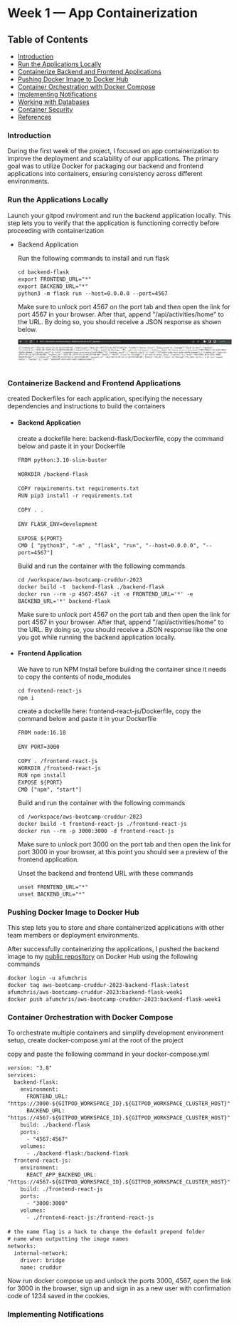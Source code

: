 # Week 1 — App Containerization

## Table of Contents

 - [Introduction](#introduction)
 - [Run the Applications Locally](#run-the-applications-locally)
 - [Containerize Backend and Frontend Applications](#containerize-backend-and-frontend-applications)
 - [Pushing Docker Image to Docker Hub](#pushing-docker-image-to-docker-hub)
 - [Container Orchestration with Docker Compose](#container-orchestration-with-docker-compose)
 - [Implementing Notifications](#implementing-notifications)
 - [Working with Databases](#working-with-databases)
 - [Container Security](#container-security)
 - [References](#references)

### Introduction

During the first week of the project, I focused on app containerization to improve the deployment and scalability of our applications. The primary goal was to utilize Docker for packaging our backend and frontend applications into containers, ensuring consistency across different environments.


### Run the Applications Locally

Launch your gitpod rnviroment and run the backend application locally. This step lets you to verify that the application is functioning correctly before proceeding with containerization

 - Backend Application

   Run the following commands to install and run flask
   ```
   cd backend-flask
   export FRONTEND_URL="*"
   export BACKEND_URL="*"
   python3 -m flask run --host=0.0.0.0 --port=4567
   ```
   
   Make sure to unlock port 4567 on the port tab and then open the link for port 4567 in your browser. After that, append "/api/activities/home" to the URL. By doing so, you should receive a JSON response as shown below. 
   
   ![](assets/backend-flask.png) 
### Containerize Backend and Frontend Applications

created Dockerfiles for each application, specifying the necessary dependencies and instructions to build the containers

  - #### Backend Application

    create a dockefile here: backend-flask/Dockerfile, copy the command below and paste it in your Dockerfile
    ```
    FROM python:3.10-slim-buster

    WORKDIR /backend-flask

    COPY requirements.txt requirements.txt
    RUN pip3 install -r requirements.txt

    COPY . .

    ENV FLASK_ENV=development

    EXPOSE ${PORT}
    CMD [ "python3", "-m" , "flask", "run", "--host=0.0.0.0", "--port=4567"]
    ```

    Build and run the container with the following commands
    ```
    cd /workspace/aws-bootcamp-cruddur-2023
    docker build -t  backend-flask ./backend-flask
    docker run --rm -p 4567:4567 -it -e FRONTEND_URL='*' -e BACKEND_URL='*' backend-flask
    ```
    
    Make sure to unlock port 4567 on the port tab and then open the link for port 4567 in your browser. After that, append "/api/activities/home" to the URL. By doing so, you should receive a JSON response like the one you got while running the backend application locally.
    
  - #### Frontend Application

    We have to run NPM Install before building the container since it needs to copy the contents of node_modules
    ```
    cd frontend-react-js
    npm i
    ```

    create a dockefile here: frontend-react-js/Dockerfile, copy the command below and paste it in your Dockerfile
    ```
    FROM node:16.18

    ENV PORT=3000

    COPY . /frontend-react-js
    WORKDIR /frontend-react-js
    RUN npm install
    EXPOSE ${PORT}
    CMD ["npm", "start"]
    ```
    
    Build and run the container with the following commands
    ```
    cd /workspace/aws-bootcamp-cruddur-2023
    docker build -t frontend-react-js ./frontend-react-js
    docker run --rm -p 3000:3000 -d frontend-react-js
    ```
    
    Make sure to unlock port 3000 on the port tab and then open the link for port 3000 in your browser, at this point you should see a preview of the frontend application.
    
    
    Unset the backend and frontend URL with these commands
    ```
    unset FRONTEND_URL="*"
    unset BACKEND_URL="*"
    ```
    
### Pushing Docker Image to Docker Hub

This step lets you to store and share containerized applications with other team members or deployment environments. 

   After successfully containerizing the applications, I pushed the backend image to my [public repository](https://hub.docker.com/repository/docker/afumchris/aws-bootcamp-cruddur-2023/general) on Docker Hub using the following commands
   ```
   docker login -u afumchris
   docker tag aws-bootcamp-cruddur-2023-backend-flask:latest afumchris/aws-bootcamp-cruddur-2023:backend-flask-week1
   docker push afumchris/aws-bootcamp-cruddur-2023:backend-flask-week1
   ```

### Container Orchestration with Docker Compose

To orchestrate multiple containers and simplify development environment setup, create docker-compose.yml at the root of the project

copy and paste the following command in your docker-compose.yml
```
version: "3.8"
services:
  backend-flask:
    environment:
      FRONTEND_URL: "https://3000-${GITPOD_WORKSPACE_ID}.${GITPOD_WORKSPACE_CLUSTER_HOST}"
      BACKEND_URL: "https://4567-${GITPOD_WORKSPACE_ID}.${GITPOD_WORKSPACE_CLUSTER_HOST}"
    build: ./backend-flask
    ports:
      - "4567:4567"
    volumes:
      - ./backend-flask:/backend-flask
  frontend-react-js:
    environment:
      REACT_APP_BACKEND_URL: "https://4567-${GITPOD_WORKSPACE_ID}.${GITPOD_WORKSPACE_CLUSTER_HOST}"
    build: ./frontend-react-js
    ports:
      - "3000:3000"
    volumes:
      - ./frontend-react-js:/frontend-react-js

# the name flag is a hack to change the default prepend folder
# name when outputting the image names
networks: 
  internal-network:
    driver: bridge
    name: cruddur
```
    
Now run docker compose up and unlock the ports 3000, 4567, open the link for 3000 in the browser, sign up and sign in as a new user with confirmation code of 1234 saved in the cookies.

### Implementing Notifications

